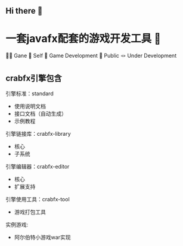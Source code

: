 ## Hi there 👋

# 一套javafx配套的游戏开发工具 🦀
🙋‍♀️ Gane
🌈 Self
🍿 Game Development
🧙 Public
🪢 Under Development

## crabfx引擎包含

引擎标准：standard
- 使用说明文档
- 接口文档（自动生成）
- 示例教程

引擎链接库：crabfx-library
- 核心
- 子系统

引擎编辑器：crabfx-editor
- 核心
- 扩展支持

引擎使用工具：crabfx-tool
- 游戏打包工具

实例游戏:
- 阿尔伯特小游戏war实现
